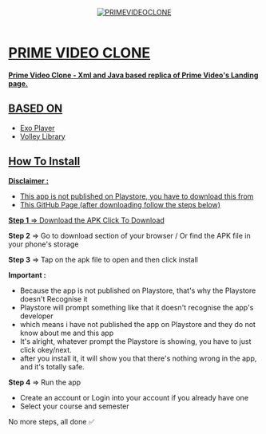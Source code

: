 <p align="center">
   <a href="https://github.com/4rju9/PrimeVideoClone"><img src="https://github.com/4rju9/live/assets/63835760/a5b29dde-4a43-4939-a51d-462f6e6a360f" alt="PRIMEVIDEOCLONE"</a>
   <br>
   <br>
</p>
<h1>PRIME VIDEO CLONE</h1>
<b>Prime Video Clone - Xml and Java based replica of Prime Video's Landing page. </b>

## BASED ON
   * Exo Player
   * Volley Library

## How To Install
<b>Disclaimer :</b>
* This app is not published on Playstore, you have to download this from
* This GitHub Page
(after downloading follow the steps below)


**Step 1** => Download the APK [Click To Download](https://index.4rju9.workers.dev/0:/PrimeVideoClone/app-release.apk)

**Step 2** => Go to download section of your browser / Or find the APK file in your phone's storage

**Step 3** => Tap on the apk file to open and then click install

<b>Important :</b>
* Because the app is not published on Playstore, that's why the Playstore doesn't Recognise it
* Playstore will prompt something like that it doesn't recognise the app's developer
* which means i have not published the app on Playstore and they do not know about me and this app
* It's alright, whatever prompt the Playstore is showing, you have to just click okey/next.
* after you install it, it will show you that there's nothing wrong in the app, and it's totally safe.

**Step 4** => Run the app
* Create an account or Login into your account if you already have one
* Select your course and semester

No more steps, all done ✅
